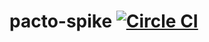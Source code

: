 # pacto-spike [![Circle CI](https://circleci.com/gh/smoll/pacto-spike.svg?style=svg)](https://circleci.com/gh/smoll/pacto-spike)
